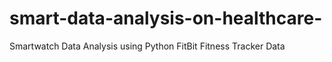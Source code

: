 # smart-data-analysis-on-healthcare-
Smartwatch Data Analysis using Python
FitBit Fitness Tracker Data
